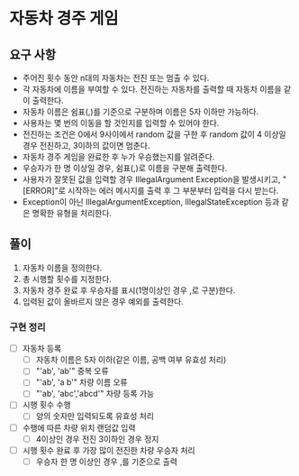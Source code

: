 # 자동차 경주 게임

## 요구 사항

- 주어진 횟수 동안 n대의 자동차는 전진 또는 멈출 수 있다.
- 각 자동차에 이름을 부여할 수 있다. 전진하는 자동차를 출력할 때 자동차 이름을 같이 출력한다.
- 자동차 이름은 쉼표(,)를 기준으로 구분하며 이름은 5자 이하만 가능하다.
- 사용자는 몇 번의 이동을 할 것인지를 입력할 수 있어야 한다.
- 전진하는 조건은 0에서 9사이에서 random 값을 구한 후 random 값이 4 이상일 경우 전진하고, 3이하의 값이면 멈춘다.
- 자동차 경주 게임을 완료한 후 누가 우승했는지를 알려준다.
- 우승자가 한 명 이상일 경우, 쉼표(,)로 이름을 구분해 출력한다.
- 사용자가 잘못된 값을 입력할 경우 IllegalArgument Exception을 발생시키고, "[ERROR]"로 시작하는 에러 메시지를 출력 후 그 부분부터 입력을 다시 받는다.
- Exception이 아닌 IllegalArgumentException, IllegalStateException 등과 같은 명확한 유형을 처리한다.

## 풀이

1. 자동차 이름을 정의한다.
2. 총 시행할 횟수를 지정한다.
3. 자동차 경주 완료 후 우승자를 표시(1명이상인 경우 ,로 구분)한다.
4. 입력된 값이 올바르지 않은 경우 예외를 출력한다.

### 구현 정리

- [ ] 자동차 등록
  - [ ] 자동차 이름은 5자 이하(같은 이름, 공백 여부 유효성 처리)
  - [ ] "'ab', 'ab'" 중복 오류
  - [ ] "'ab', 'a b'" 차량 이름 오류
  - [ ] "'ab',    'abc','abcd'" 차량 등록 가능
- [ ] 시행 횟수 수행
  - [ ] 양의 숫자만 입력되도록 유효성 처리
- [ ] 수행에 따른 차량 위치 랜덤값 입력
  - [ ] 4이상인 경우 전진 3이하인 경우 정지
- [ ] 시행 횟수 완료 후 가장 많이 전진한 차량 우승자 처리
  - [ ] 우승자 한 명 이상인 경우 ,를 기준으로 출력
